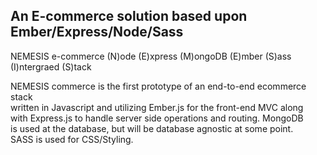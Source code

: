 An E-commerce solution based upon Ember/Express/Node/Sass
---------------------------------------------------------  

NEMESIS e-commerce
(N)ode (E)xpress (M)ongoDB (E)mber (S)ass (I)ntergraed (S)tack

NEMESIS commerce is the first prototype of an end-to-end ecommerce stack    
written in Javascript and utilizing Ember.js for the front-end MVC along  
with Express.js to handle server side operations and routing.  MongoDB  
is used at the database, but will be database agnostic at some point.  
SASS is used for CSS/Styling.
